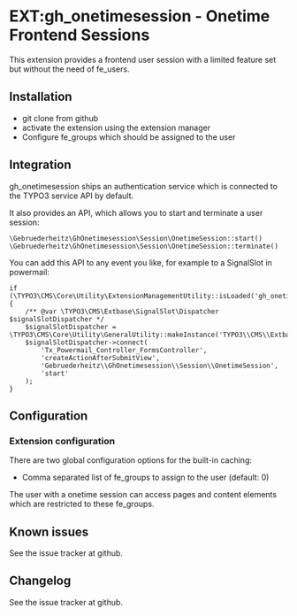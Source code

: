 # EXT:gh_onetimesession - Onetime Frontend Sessions

This extension provides a frontend user session with a limited feature set but without the need of fe_users.

## Installation

* git clone from github
* activate the extension using the extension manager
* Configure fe_groups which should be assigned to the user

## Integration

gh_onetimesession ships an authentication service which is connected to the TYPO3 service API by default.

It also provides an API, which allows you to start and terminate a user session:

```
\Gebruederheitz\GhOnetimesession\Session\OnetimeSession::start()
\Gebruederheitz\GhOnetimesession\Session\OnetimeSession::terminate()
```

You can add this API to any event you like, for example to a SignalSlot in powermail:

```
if (\TYPO3\CMS\Core\Utility\ExtensionManagementUtility::isLoaded('gh_onetimesession')) {
	/** @var \TYPO3\CMS\Extbase\SignalSlot\Dispatcher $signalSlotDispatcher */
	$signalSlotDispatcher = \TYPO3\CMS\Core\Utility\GeneralUtility::makeInstance('TYPO3\\CMS\\Extbase\\SignalSlot\\Dispatcher');
	$signalSlotDispatcher->connect(
		'Tx_Powermail_Controller_FormsController',
		'createActionAfterSubmitView',
		'Gebruederheitz\\GhOnetimesession\\Session\\OnetimeSession',
		'start'
	);
}
```


## Configuration

### Extension configuration

There are two global configuration options for the built-in caching:

* Comma separated list of fe_groups to assign to the user (default: 0)

The user with a onetime session can access pages and content elements which are restricted to these fe_groups.

## Known issues

See the issue tracker at github.

## Changelog

See the issue tracker at github.

